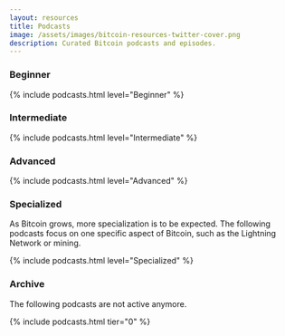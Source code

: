 ```yaml
---
layout: resources
title: Podcasts
image: /assets/images/bitcoin-resources-twitter-cover.png
description: Curated Bitcoin podcasts and episodes.
---
```


### Beginner

{% include podcasts.html level="Beginner" %}

### Intermediate

{% include podcasts.html level="Intermediate" %}

### Advanced

{% include podcasts.html level="Advanced" %}

### Specialized

As Bitcoin grows, more specialization is to be expected. The following podcasts
focus on one specific aspect of Bitcoin, such as the Lightning Network or
mining.

{% include podcasts.html level="Specialized" %}

### Archive

The following podcasts are not active anymore.

{% include podcasts.html tier="0" %}
